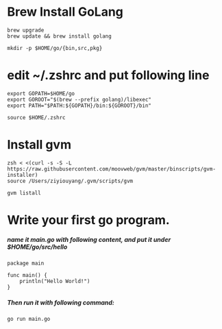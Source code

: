 # Brew Install GoLang
```
brew upgrade
brew update && brew install golang
```
```
mkdir -p $HOME/go/{bin,src,pkg}
```
# edit ~/.zshrc and put following line
```
export GOPATH=$HOME/go
export GOROOT="$(brew --prefix golang)/libexec"
export PATH="$PATH:${GOPATH}/bin:${GOROOT}/bin"
```
```
source $HOME/.zshrc
```
# Install gvm
```
zsh < <(curl -s -S -L https://raw.githubusercontent.com/moovweb/gvm/master/binscripts/gvm-installer)
source /Users/ziyiouyang/.gvm/scripts/gvm
```
```
gvm listall
```
# Write your first go program.
##### name it main.go with following content, and put it under $HOME/go/src/hello
```
package main

func main() {
	println("Hello World!")
}
```
##### Then run it with following command:
```
go run main.go
```
